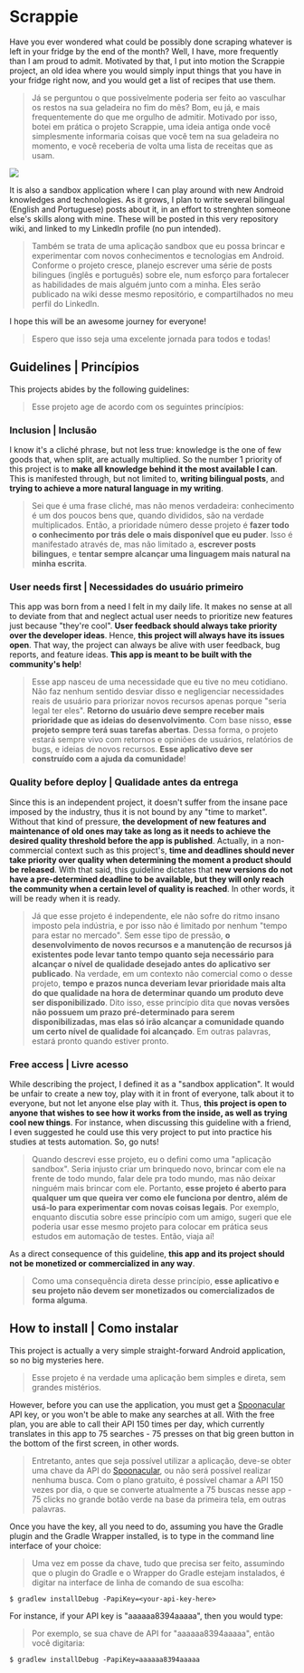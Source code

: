 # Scrappie
Have you ever wondered what could be possibly done scraping whatever is left in your fridge by the end of the month? Well, I have, more frequently than I am proud to admit. Motivated by that, I put into motion the Scrappie project, an old idea where you would simply input things that you have in your fridge right now, and you would get a list of recipes that use them. 

> Já se perguntou o que possivelmente poderia ser feito ao vasculhar os restos na sua geladeira no fim do mês? Bom, eu já, e mais frequentemente do que me orgulho de admitir. Motivado por isso, botei em prática o projeto Scrappie, uma ideia antiga onde você simplesmente informaria coisas que você tem na sua geladeira no momento, e você receberia de volta uma lista de receitas que as usam.

![](scrappie-demo.gif)

It is also a sandbox application where I can play around with new Android knowledges and technologies. As it grows, I plan to write several bilingual (English and Portuguese) posts about it, in an effort to strenghten someone else's skills along with mine. These will be posted in this very repository wiki, and linked to my LinkedIn profile (no pun intended).

> Também se trata de uma aplicação sandbox que eu possa brincar e experimentar com novos conhecimentos e tecnologias em Android. Conforme o projeto cresce, planejo escrever uma série de posts bilingues (inglês e português) sobre ele, num esforço para fortalecer as habilidades de mais alguém junto com a minha. Eles serão publicado na wiki desse mesmo repositório, e compartilhados no meu perfil do LinkedIn.

I hope this will be an awesome journey for everyone!

> Espero que isso seja uma excelente jornada para todos e todas!

## Guidelines | Princípios
This projects abides by the following guidelines:

> Esse projeto age de acordo com os seguintes princípios: 

### Inclusion | Inclusão
I know it's a cliché phrase, but not less true: knowledge is the one of few goods that, when split, are actually multiplied. So the number 1 priority of this project is to **make all knowledge behind it the most available I can**. This is manifested through, but not limited to, **writing bilingual posts**, and **trying to achieve a more natural language in my writing**.

> Sei que é uma frase cliché, mas não menos verdadeira: conhecimento é um dos poucos bens que, quando divididos, são na verdade multiplicados. Então, a prioridade número desse projeto é **fazer todo o conhecimento por trás dele o mais disponível que eu puder**. Isso é manifestado através de, mas não limitado a, **escrever posts bilingues**, e **tentar sempre alcançar uma linguagem mais natural na minha escrita**.

### User needs first | Necessidades do usuário primeiro
This app was born from a need I felt in my daily life. It makes no sense at all to deviate from that and neglect actual user needs to prioritize new features just because "they're cool". **User feedback should always take priority over the developer ideas**. Hence, **this project will always have its issues open**. That way, the project can always be alive with user feedback, bug reports, and feature ideas. **This app is meant to be built with the community's help**!

> Esse app nasceu de uma necessidade que eu tive no meu cotidiano. Não faz nenhum sentido desviar disso e negligenciar necessidades reais de usuário para priorizar novos recursos apenas porque "seria legal ter eles". **Retorno do usuário deve sempre receber mais prioridade que as ideias do desenvolvimento**. Com base nisso, **esse projeto sempre terá suas tarefas abertas**. Dessa forma, o projeto estará sempre vivo com retornos e opiniões de usuários, relatórios de bugs, e ideias de novos recursos. **Esse aplicativo deve ser construído com a ajuda da comunidade**! 

### Quality before deploy | Qualidade antes da entrega
Since this is an independent project, it doesn't suffer from the insane pace imposed by the industry, thus it is not bound by any "time to market". Without that kind of pressure, **the development of new features and maintenance of old ones may take as long as it needs to achieve the desired quality threshold before the app is published**. Actually, in a non-commercial context such as this project's, **time and deadlines should never take priority over quality when determining the moment a product should be released**. With that said, this guideline dictates that **new versions do not have a pre-determined deadline to be available, but they will only reach the community when a certain level of quality is reached**. In other words, it will be ready when it is ready.

> Já que esse projeto é independente, ele não sofre do ritmo insano imposto pela indústria, e por isso não é limitado por nenhum "tempo para estar no mercado". Sem esse tipo de pressão, **o desenvolvimento de novos recursos e a manutenção de recursos já existentes pode levar tanto tempo quanto seja necessário para alcançar o nível de qualidade desejado antes do aplicativo ser publicado**. Na verdade, em um contexto não comercial como o desse projeto, **tempo e prazos nunca deveriam levar prioridade mais alta do que qualidade na hora de determinar quando um produto deve ser disponibilizado**. Dito isso, esse princípio dita que **novas versões não possuem um prazo pré-determinado para serem disponibilizadas, mas elas só irão alcançar a comunidade quando um certo nível de qualidade foi alcançado**. Em outras palavras, estará pronto quando estiver pronto.

### Free access | Livre acesso
While describing the project, I defined it as a "sandbox application". It would be unfair to create a new toy, play with it in front of everyone, talk about it to everyone, but not let anyone else play with it. Thus, **this project is open to anyone that wishes to see how it works from the inside, as well as trying cool new things**. For instance, when discussing this guideline with a friend, I even suggested he could use this very project to put into practice his studies at tests automation. So, go nuts!

> Quando descrevi esse projeto, eu o defini como uma "aplicação sandbox". Seria injusto criar um brinquedo novo, brincar com ele na frente de todo mundo, falar dele pra todo mundo, mas não deixar ninguém mais brincar com ele. Portanto, **esse projeto é aberto para qualquer um que queira ver como ele funciona por dentro, além de usá-lo para experimentar com novas coisas legais**. Por exemplo, enquanto discutia sobre esse princípio com um amigo, sugeri que ele poderia usar esse mesmo projeto para colocar em prática seus estudos em automação de testes. Então, viaja aí!

As a direct consequence of this guideline, **this app and its project should not be monetized or commercialized in any way**.

> Como uma consequência direta desse princípio, **esse aplicativo e seu projeto não devem ser monetizados ou comercializados de forma alguma**.

## How to install | Como instalar
This project is actually a very simple straight-forward Android application, so no big mysteries here. 

> Esse projeto é na verdade uma aplicação bem simples e direta, sem grandes mistérios.

However, before you can use the application, you must get a [Spoonacular](https://spoonacular.com/) API key, or you won't be able to make any searches at all. With the free plan, you are able to call their API 150 times per day, which currently translates in this app to 75 searches - 75 presses on that big green button in the bottom of the first screen, in other words.

> Entretanto, antes que seja possível utilizar a aplicação, deve-se obter uma chave da API do [Spoonacular](https://spoonacular.com/), ou não será possível realizar nenhuma busca. Com o plano gratuito, é possível chamar a API 150 vezes por dia, o que se converte atualmente a 75 buscas nesse app - 75 clicks no grande botão verde na base da primeira tela, em outras palavras.

Once you have the key, all you need to do, assuming you have the Gradle plugin and the Gradle Wrapper installed, is to type in the command line interface of your choice:

> Uma vez em posse da chave, tudo que precisa ser feito, assumindo que o plugin do Gradle e o Wrapper do Gradle estejam instalados, é digitar na interface de linha de comando de sua escolha:

```
$ gradlew installDebug -PapiKey=<your-api-key-here>
```

For instance, if your API key is "aaaaaa8394aaaaa", then you would type:

> Por exemplo, se sua chave de API for "aaaaaa8394aaaaa", então você digitaria:

```
$ gradlew installDebug -PapiKey=aaaaaa8394aaaaa
```
